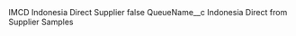 <?xml version="1.0" encoding="UTF-8"?>
<CustomMetadata xmlns="http://soap.sforce.com/2006/04/metadata" xmlns:xsi="http://www.w3.org/2001/XMLSchema-instance" xmlns:xsd="http://www.w3.org/2001/XMLSchema">
    <label>IMCD Indonesia Direct Supplier</label>
    <protected>false</protected>
    <values>
        <field>QueueName__c</field>
        <value xsi:type="xsd:string">Indonesia Direct from Supplier Samples</value>
    </values>
</CustomMetadata>

